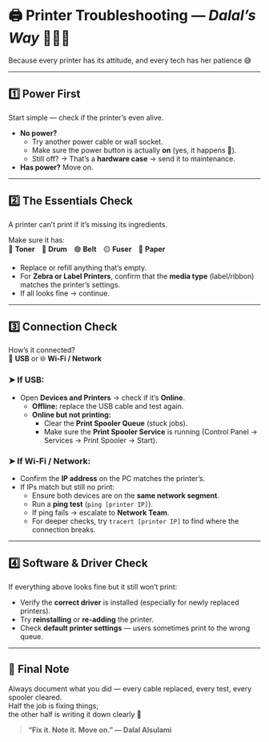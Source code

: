 

# 🖨️ Printer Troubleshooting — *Dalal’s Way* 👩🏻‍🔧

Because every printer has its attitude, and every tech has her patience 😅  

---

## 1️⃣ Power First  
Start simple — check if the printer’s even alive.  

- **No power?**  
  - Try another power cable or wall socket.  
  - Make sure the power button is actually **on** (yes, it happens 👀).  
  - Still off? → That’s a **hardware case** → send it to maintenance.  
- **Has power?** Move on.  

---

## 2️⃣ The Essentials Check  
A printer can’t print if it’s missing its ingredients.  

Make sure it has:  
🖤 **Toner** 🔵 **Drum** 🟢 **Belt** 🟡 **Fuser** 📄 **Paper**  

- Replace or refill anything that’s empty.  
- For **Zebra or Label Printers**, confirm that the **media type** (label/ribbon) matches the printer’s settings.  
- If all looks fine → continue.  

---

## 3️⃣ Connection Check  
How’s it connected?  
🔌 **USB** or 🌐 **Wi-Fi / Network**

### ➤ If USB:
- Open **Devices and Printers** → check if it’s **Online**.  
  - **Offline:** replace the USB cable and test again.  
  - **Online but not printing:**  
    - Clear the **Print Spooler Queue** (stuck jobs).  
    - Make sure the **Print Spooler Service** is running (Control Panel → Services → Print Spooler → Start).  

### ➤ If Wi-Fi / Network:
- Confirm the **IP address** on the PC matches the printer’s.  
- If IPs match but still no print:  
  - Ensure both devices are on the **same network segment**.  
  - Run a **ping test** (`ping [printer IP]`).  
  - If ping fails → escalate to **Network Team**.  
  - For deeper checks, try `tracert [printer IP]` to find where the connection breaks.  

---

## 4️⃣ Software & Driver Check  
If everything above looks fine but it still won’t print:  
- Verify the **correct driver** is installed (especially for newly replaced printers).  
- Try **reinstalling** or **re-adding** the printer.  
- Check **default printer settings** — users sometimes print to the wrong queue.  

---

## 🧾 Final Note  
Always document what you did — every cable replaced, every test, every spooler cleared.  
Half the job is fixing things;  
the other half is writing it down clearly 💼  

> **“Fix it. Note it. Move on.” — Dalal Alsulami**
